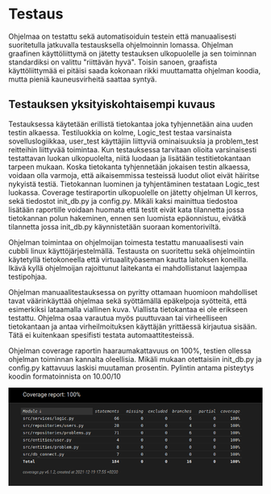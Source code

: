# Testaus

Ohjelmaa on testattu sekä automatisoiduin testein että manuaalisesti suoritetulla jatkuvalla testausksella ohjelmoinnin lomassa. Ohjelman graafinen käyttöliittymä on jätetty testauksen ulkopuolelle ja sen toiminnan standardiksi on valittu "riittävän hyvä".
Toisin sanoen, graafista käyttöliittymää ei pitäisi saada kokonaan rikki muuttamatta ohjelman koodia, mutta pieniä kauneusvirheitä saattaa syntyä. 

## Testauksen yksityiskohtaisempi kuvaus

Testauksessa käytetään erillistä tietokantaa joka tyhjennetään aina uuden testin alkaessa. Testiluokkia on kolme, Logic_test testaa varsinaista sovelluslogiikkaa, user_test käyttäjiin liittyviä ominaisuuksia ja problem_test reitteihin liittyvää toimintaa.
Kun testauksessa tarvitaan olioita varsinaisesti testattavan luokan ulkopuolelta, niitä luodaan ja lisätään testitietokantaan tarpeen mukaan. Koska tietokanta tyhjennetään jokaisen testin alkaessa, voidaan olla varmoja, että aikaisemmissa testeissä luodut oliot eivät häiritse nykyistä testiä. 
Tietokannan luominen ja tyhjentäminen testataan Logic_test luokassa. Coverage testiraportin ulkopuolelle on jätetty ohjelman UI kerros, sekä tiedostot init_db.py ja config.py. Mikäli kaksi mainittua tiedostoa lisätään raportille voidaan huomata että testit eivät kata tilannetta jossa tietokannan polun hakeminen, ennen sen luomista epäonnistuu, eivätkä tilannetta jossa init_db.py käynnistetään suoraan komentoriviltä.

Ohjelman toimintaa on ohjelmoijan toimesta testattu manuaalisesti vain cubbli linux käyttöjärjestelmällä. Testausta on suoritettu sekä ohjelmointiin käytetyllä tietokoneella että virtuaalityöaseman kautta laitoksen koneilla.
Ikävä kyllä ohjelmoijan rajoittunut laitekanta ei mahdollistanut laajempaa testipohjaa.

Ohjelman manuaalitestauksessa on pyritty ottamaan huomioon mahdolliset tavat väärinkäyttää ohjelmaa sekä syöttämällä epäkelpoja syötteitä, että esimerkiksi lataamalla viallinen kuva. Viallista tietokantaa ei ole erikseen testattu.
Ohjelma osaa varautua myös puuttuvaan tai virheelliseen tietokantaan ja antaa virheilmoituksen käyttäjän yrittäessä kirjautua sisään. Tätä ei kuitenkaan spesifisti testata automaattitesteissä.

Ohjelman coverage raportin haaraumakattavuus on 100%, testien ollessa ohjelman toiminnan kannalta oleellisia. Mikäli mukaan otettaisiin init_db.py ja config.py kattavuus laskisi muutaman prosentin.
Pylintin antama pisteytys koodin formatoinnista on 10.00/10

![coverage raportti](./img/coverage.png)  
